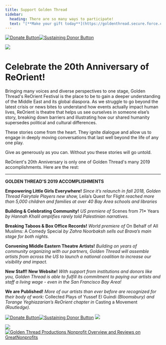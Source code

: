 ```yaml
---
title: Support Golden Thread
sidebar:
  heading: There are so many ways to participate!
  text: "[**Make your gift today**](https://goldenthread.secure.force.com/donate/?dfId=a0nj0000003z3ikAAA).\t <br /><br /> Request a match through your employer’s matching gift program and double your gift! <br /><br /> Designate us to receive 0.5% of your Amazon purchases when you shop through [**smile.amazon.com**](http://smile.amazon.com).<br /><br /> **Your generous support is vital to our work.** [**Make your donation today.**](https://goldenthread.secure.force.com/donate/?dfId=a0nf100000eMbmuAAC)\n"
---
```

[![Donate Button](/img/archive/2015/03/Donate-Button-400.jpg)](https://goldenthread.secure.force.com/donate/?dfId=a0nj0000003z3ikAAA)[![Sustaining Donor Button](/img/archive/2015/03/Donate-Button-Sustaining-400.jpg)](https://goldenthread.secure.force.com/donate/?dfId=a0nf100000eMbl8AAC)

![](/img/archive/2015/03/20thAnniversary-Line-1024x36.jpg)

# Celebrate the 20th Anniversary of ReOrient!

Bringing many voices and diverse perspectives to one stage, Golden Thread's ReOrient Festival is the place to be to gain a deeper understanding of the Middle East and its global diaspora. As we struggle to go beyond the latest crisis or news bites to understand how events actually impact human lives, ReOrient is theatre that helps us see ourselves in someone else’s story, breaking down barriers and illustrating how our shared humanity supersedes political and cultural differences.

These stories come from the heart. They ignite dialogue and allow us to engage in deeply moving conversations that last well beyond the life of any one play.

Give as generously as you can. Without you these stories will go untold.

ReOrient's 20th Anniversary is only one of Golden Thread's many 2019 accomplishments. Here are the rest:

- - -

**GOLDEN THREAD'S 2019 ACCOMPLISHMENTS**

**Empowering Little Girls Everywhere!**
_Since it’s relaunch in fall 2018, Golden Thread Fairytale Players new show,_ Leila’s Quest for Flight _reached more than 5,000 children and families at over 40 Bay Area schools and libraries_

**Building & Celebrating Community!**
_US premiere of_ Scenes from 71* Years _by Hannah Khalil amplifies rarely told Palestinian narratives._

**Breaking Taboos & Box Office Records!**
_World premiere of_ On Behalf of All Muslims: A Comedy Special _by Zahra Noorbaksh sells out Brava’s main stage for both nights._

**Convening Middle Eastern Theatre Artists!**
_Building on years of community organizing with our partners, Golden Thread will assemble artists from across the US to launch a national coalition to increase our visibility and impact._

**New Staff! New Website!**
_With support from institutions and donors like you, Golden Thread is able to fulfill its commitment to paying our artists and staff a living wage - even in the San Francisco Bay Area!_

**We are Published!**
_More of our artists than ever before are recognized for their body of work:_ Collected Plays of Yussef El Guindi _(Bloomsbury) and Torange Yeghiazarian’s ReOrient chapter in_ Casting a Movement _(Routledge)._

[![Donate Button](/img/archive/2015/03/Donate-Button-400.jpg)](https://goldenthread.secure.force.com/donate/?dfId=a0nj0000003z3ikAAA)[![Sustaining Donor Button](/img/archive/2015/03/Donate-Button-Sustaining-400.jpg)](https://goldenthread.secure.force.com/donate/?dfId=a0nf100000eMbl8AAC)
![](/img/archive/2015/03/20thAnniversary-Line-1024x36.jpg)

[![](https://widgets.guidestar.org/gximage2?o=8177599&l=v4)](https://www.guidestar.org/profile/75-3009451)[![Golden Thread Productions Nonprofit Overview and Reviews on GreatNonprofits](https://cdn.greatnonprofits.org//img/2018-top-rated-awards-badge-embed.png?id=327909)](https://greatnonprofits.org/org/golden-thread-productions)
